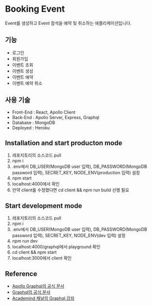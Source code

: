 # Booking Event
Event를 생성하고 Event 참석을 예약 및 취소하는 애플리케이션입니다.

## 기능
- 로그인
- 회원가입
- 이벤트 조회
- 이벤트 생성
- 이벤트 예약
- 이벤트 예약 취소

## 사용 기술
- Front-End : React, Apollo Client
- Back-End : Apollo Server, Express, Graphql
- Database : MongoDB
- Deployed : Heroku

## Installation and start producton mode
1. 레포지토리의 소스코드 pull
2. npm i
3. .env에서 DB_USER(MongoDB user 입력), DB_PASSWORD(MongoDB password 입력), SECRET_KEY, NODE_ENV(production 입력) 설정
4. npm start
5. localhost:4000에서 확인
6. 만약 client를 수정했다면 cd client && npm run build 선행 필요

## Start development mode
1. 레포지토리의 소스코드 pull
2. npm i
3. .env에서 DB_USER(MongoDB user 입력), DB_PASSWORD(MongoDB password 입력), SECRET_KEY, NODE_ENV(dev 입력) 설정
4. npm run dev
5. localhost:4000/graphql에서 playground 확인
6. cd client && npm start
7. localhost:3000에서 client 확인

## Reference
- [Apollo Graphql의 공식 문서](https://www.apollographql.com)
- [Graphql의 공식 문서](https://graphql.org)
- [Academind 채널의 Graphql 강좌](https://www.youtube.com/channel/UCSJbGtTlrDami-tDGPUV9-w)
